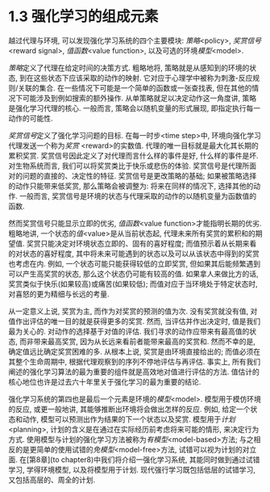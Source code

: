 # 1.3 强化学习的组成元素

越过代理与环境, 可以发现强化学习系统的四个主要模块: *策略*&lt;policy&gt;, *奖赏信号*&lt;reward signal&gt;, *值函数*&lt;value function&gt;, 以及可选的环境*模型*&lt;model&gt;.

*策略*定义了代理在给定时间的决策方式. 粗略地将, 策略就是从感知到的环境的状态, 到在这些状态下应该采取的动作的映射. 它对应于心理学中被称为刺激-反应规则/关联的集合. 在一些情况下可能是一个简单的函数或一张查找表, 但在其他的情况下可能涉及到例如搜索的额外操作. 从单策略就足以决定动作这一角度讲, 策略是强化学习代理的核心. 一般而言, 策略会以随机变量的形式展现, 即指定执行每一动作的可能性.

*奖赏信号*定义了强化学习问题的目标. 在每一时步&lt;time step&gt;中, 环境向强化学习代理发送一个称为*奖赏* &lt;reward&gt;的实数值. 代理的唯一目标就是最大化其长期的累积奖赏. 奖赏信号因此定义了对代理而言什么样的事件是好, 什么样的事件是坏. 对生物系统而言, 我们可以将奖赏类比于快乐或悲伤的体验. 奖赏信号是代理所面对的问题的直接的、决定性的特征.  奖赏信号是更改策略的基础; 如果被策略选择的动作只能带来低奖赏, 那么策略会被调整为: 将来在同样的情况下, 选择其他的动作. 一般而言, 奖赏信号是环境的状态与代理采取的动作的以随机变量为函数值的函数. 

然而奖赏信号只能显示立即的优劣, *值函数*&lt;value function&gt;才能指明长期的优劣. 粗略地讲, 一个状态的*值*&lt;value&gt;是从当前状态起, 代理未来所有奖赏的累积和的期望值. 奖赏只能决定对环境状态立即的、固有的喜好程度; 而值预示着从长期来看的对状态的喜好程度, 其中将未来可能遇到的状态以及可以从该状态中得到的奖赏也考虑在内. 例如, 一个状态可能只能获得较低的立即奖赏, 但如果其后能频繁遇到可以产生高奖赏的状态, 那么这个状态仍可能有较高的值. 如果拿人来做比方的话, 奖赏类似于快乐(如果较高)或痛苦(如果较低); 而值对应于当环境处于特定状态时, 对喜怒的更为精细与长远的考量.

从一定意义上说, 奖赏为主, 而作为对奖赏的预测的值为次. 没有奖赏就没有值, 对值作出评估的唯一目的就是获得更多的奖赏. 然而, 当评估并作出决定时, 值是我们最为关心的. 对动作的选择基于对值的评估. 我们寻求的动作应带来有最高值的状态, 而非带来最高奖赏, 因为从长远来看前者能带来最高的奖赏和. 然而不幸的是, 确定值远比确定奖赏困难的多. 从根本上说, 奖赏是由环境直接给出的; 而值必须在其整个生命周期中, 根据代理观察到的序列不停地评估与再评估. 事实上, 所有我们阐述的强化学习算法的最为重要的组件就是高效地对值进行评估的方法. 值估计的核心地位也许是过去六十年里关于强化学习的最为重要的结论. 

强化学习系统的第四也是最后一个元素是环境的*模型*&lt;model&gt;. 模型用于模仿环境的反应, 或更一般地讲, 其能够推断出环境将会做出怎样的反应. 例如, 给定一个状态和动作, 模型可以预测出作为结果的下一个状态以及奖赏. 模型用于*计划*&lt;planning&gt;, 计划的含义是在通过在实际经历前考虑将来可能的情形, 来决定行为方式. 使用模型与计划的强化学习方法被称为*有模型*&lt;model-based&gt;方法; 与之相反的是更简单的使用试错的*免模型*&lt;model-free&gt;方法, 试错可以视为计划的对立面. 在[第8章](to chapter8)中我们将介绍一强化学习系统, 其能同时做到通过试错学习, 学得环境模型, 以及将模型用于计划. 现代强行学习既包括低层的试错学习, 又包括高层的、周全的计划.